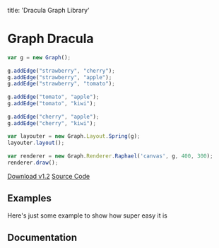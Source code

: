 title: 'Dracula Graph Library'


# Graph Dracula

``` js
var g = new Graph();
 
g.addEdge("strawberry", "cherry");
g.addEdge("strawberry", "apple");
g.addEdge("strawberry", "tomato");
 
g.addEdge("tomato", "apple");
g.addEdge("tomato", "kiwi");
 
g.addEdge("cherry", "apple");
g.addEdge("cherry", "kiwi");
 
var layouter = new Graph.Layout.Spring(g);
layouter.layout();
 
var renderer = new Graph.Renderer.Raphael('canvas', g, 400, 300);
renderer.draw();
```

<div class='button_bar'>
<a href='/download' class='button'>Download v1.2</a>
<a href='/download' class='button alternative'>Source Code</a>
</div>

<div id='canvas'></div>

## Examples

Here's just some example to show how super easy it is

## Documentation
